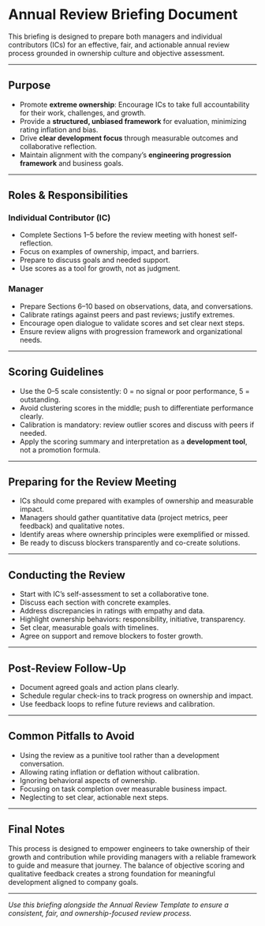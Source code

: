 # Annual Review Briefing Document

This briefing is designed to prepare both managers and individual contributors (ICs) for an effective, fair, and actionable annual review process grounded in ownership culture and objective assessment.

---

## Purpose

- Promote **extreme ownership**: Encourage ICs to take full accountability for their work, challenges, and growth.
- Provide a **structured, unbiased framework** for evaluation, minimizing rating inflation and bias.
- Drive **clear development focus** through measurable outcomes and collaborative reflection.
- Maintain alignment with the company’s **engineering progression framework** and business goals.

---

## Roles & Responsibilities

### Individual Contributor (IC)

- Complete Sections 1–5 before the review meeting with honest self-reflection.
- Focus on examples of ownership, impact, and barriers.
- Prepare to discuss goals and needed support.
- Use scores as a tool for growth, not as judgment.

### Manager

- Prepare Sections 6–10 based on observations, data, and conversations.
- Calibrate ratings against peers and past reviews; justify extremes.
- Encourage open dialogue to validate scores and set clear next steps.
- Ensure review aligns with progression framework and organizational needs.

---

## Scoring Guidelines

- Use the 0–5 scale consistently: 0 = no signal or poor performance, 5 = outstanding.
- Avoid clustering scores in the middle; push to differentiate performance clearly.
- Calibration is mandatory: review outlier scores and discuss with peers if needed.
- Apply the scoring summary and interpretation as a **development tool**, not a promotion formula.

---

## Preparing for the Review Meeting

- ICs should come prepared with examples of ownership and measurable impact.
- Managers should gather quantitative data (project metrics, peer feedback) and qualitative notes.
- Identify areas where ownership principles were exemplified or missed.
- Be ready to discuss blockers transparently and co-create solutions.

---

## Conducting the Review

- Start with IC’s self-assessment to set a collaborative tone.
- Discuss each section with concrete examples.
- Address discrepancies in ratings with empathy and data.
- Highlight ownership behaviors: responsibility, initiative, transparency.
- Set clear, measurable goals with timelines.
- Agree on support and remove blockers to foster growth.

---

## Post-Review Follow-Up

- Document agreed goals and action plans clearly.
- Schedule regular check-ins to track progress on ownership and impact.
- Use feedback loops to refine future reviews and calibration.

---

## Common Pitfalls to Avoid

- Using the review as a punitive tool rather than a development conversation.
- Allowing rating inflation or deflation without calibration.
- Ignoring behavioral aspects of ownership.
- Focusing on task completion over measurable business impact.
- Neglecting to set clear, actionable next steps.

---

## Final Notes

This process is designed to empower engineers to take ownership of their growth and contribution while providing managers with a reliable framework to guide and measure that journey. The balance of objective scoring and qualitative feedback creates a strong foundation for meaningful development aligned to company goals.

---

_Use this briefing alongside the Annual Review Template to ensure a consistent, fair, and ownership-focused review process._
